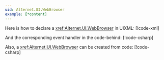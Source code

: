 ```yaml
---
uid: Alternet.UI.WebBrowser
example: [*content]
---
```


Here is how to declare a <xref:Alternet.UI.WebBrowser> in UIXML:
[!code-xml[](examples/ExampleWindow.uixml#CreateUixmlDeclaration)]

And the corresponding event handler in the code-behind:
[!code-csharp[](examples/ExampleWindow.uixml.cs#WebBrowserEventHandler)]

Also, a <xref:Alternet.UI.WebBrowser> can be created from code:
[!code-csharp[](examples/ExampleWindow.uixml.cs#WebBrowserCSharpCreation)]
